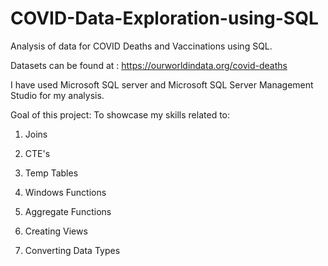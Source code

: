 # COVID-Data-Exploration-using-SQL

Analysis of data for COVID Deaths and Vaccinations using SQL.

Datasets can be found at : https://ourworldindata.org/covid-deaths

I have used Microsoft SQL server and Microsoft SQL Server Management Studio for my analysis.

Goal of this project:
To showcase my skills related to:

1. Joins

2. CTE's

3. Temp Tables

4. Windows Functions

5. Aggregate Functions

6. Creating Views

7. Converting Data Types
